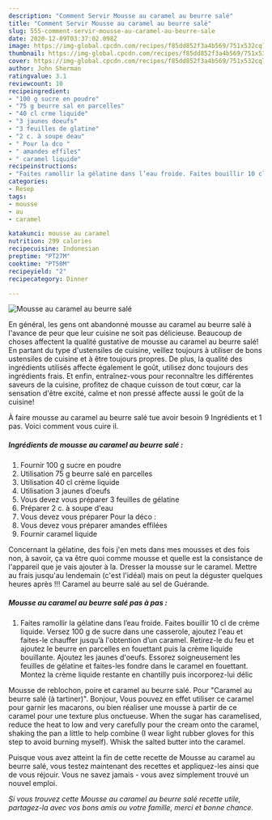 ```yaml
---
description: "Comment Servir Mousse au caramel au beurre salé"
title: "Comment Servir Mousse au caramel au beurre salé"
slug: 555-comment-servir-mousse-au-caramel-au-beurre-sale
date: 2020-12-09T03:37:02.098Z
image: https://img-global.cpcdn.com/recipes/f85dd852f3a4b569/751x532cq70/mousse-au-caramel-au-beurre-sale-photo-principale-de-la-recette.jpg
thumbnail: https://img-global.cpcdn.com/recipes/f85dd852f3a4b569/751x532cq70/mousse-au-caramel-au-beurre-sale-photo-principale-de-la-recette.jpg
cover: https://img-global.cpcdn.com/recipes/f85dd852f3a4b569/751x532cq70/mousse-au-caramel-au-beurre-sale-photo-principale-de-la-recette.jpg
author: John Sherman
ratingvalue: 3.1
reviewcount: 10
recipeingredient:
- "100 g sucre en poudre"
- "75 g beurre sal en parcelles"
- "40 cl crme liquide"
- "3 jaunes doeufs"
- "3 feuilles de glatine"
- "2 c. à soupe deau"
- " Pour la dco "
- " amandes effiles"
- " caramel liquide"
recipeinstructions:
- "Faites ramollir la gélatine dans l’eau froide. Faites bouillir 10 cl de crème liquide. Versez 100 g de sucre dans une casserole, ajoutez l&#39;eau et faites-le chauffer jusqu’à l&#39;obtention d’un caramel. Retirez-le du feu et ajoutez le beurre en parcelles en fouettant puis la crème liquide bouillante. Ajoutez les jaunes d&#39;oeufs. Essorez soigneusement les feuilles de gélatine et faites-les fondre dans le caramel en fouettant. Montez la crème liquide restante en chantilly puis incorporez-lui délic"
categories:
- Resep
tags:
- mousse
- au
- caramel

katakunci: mousse au caramel 
nutrition: 299 calories
recipecuisine: Indonesian
preptime: "PT27M"
cooktime: "PT50M"
recipeyield: "2"
recipecategory: Dinner

---
```



![Mousse au caramel au beurre salé](https://img-global.cpcdn.com/recipes/f85dd852f3a4b569/751x532cq70/mousse-au-caramel-au-beurre-sale-photo-principale-de-la-recette.jpg)

En général, les gens ont abandonné mousse au caramel au beurre salé à l'avance de peur que leur cuisine ne soit pas délicieuse. Beaucoup de choses affectent la qualité gustative de mousse au caramel au beurre salé! En partant du type d'ustensiles de cuisine, veillez toujours à utiliser de bons ustensiles de cuisine et à être toujours propres. De plus, la qualité des ingrédients utilisés affecte également le goût, utilisez donc toujours des ingrédients frais. Et enfin, entraînez-vous pour reconnaître les différentes saveurs de la cuisine, profitez de chaque cuisson de tout cœur, car la sensation d'être excité, calme et non pressé affecte aussi le goût de la cuisine!

<!--inarticleads1-->

À faire mousse au caramel au beurre salé tue avoir besoin 9 Ingrédients et 1 pas. Voici comment vous cuire il.

##### Ingrédients de mousse au caramel au beurre salé :

1. Fournir 100 g sucre en poudre
1. Utilisation 75 g beurre salé en parcelles
1. Utilisation 40 cl crème liquide
1. Utilisation 3 jaunes d’oeufs
1. Vous devez vous préparer 3 feuilles de gélatine
1. Préparer 2 c. à soupe d&#39;eau
1. Vous devez vous préparer  Pour la déco :
1. Vous devez vous préparer  amandes effilées
1. Fournir  caramel liquide


Concernant la gélatine, des fois j&#39;en mets dans mes mousses et des fois non, à savoir, ça va être quoi comme mousse et quelle est la consistance de l&#39;appareil que je vais ajouter à la. Dresser la mousse sur le caramel. Mettre au frais jusqu&#39;au lendemain (c&#39;est l&#39;idéal) mais on peut la déguster quelques heures après !!! Caramel au beurre salé au sel de Guérande. 

<!--inarticleads2-->

##### Mousse au caramel au beurre salé pas à pas :

1. Faites ramollir la gélatine dans l’eau froide. Faites bouillir 10 cl de crème liquide. Versez 100 g de sucre dans une casserole, ajoutez l&#39;eau et faites-le chauffer jusqu’à l&#39;obtention d’un caramel. Retirez-le du feu et ajoutez le beurre en parcelles en fouettant puis la crème liquide bouillante. Ajoutez les jaunes d&#39;oeufs. Essorez soigneusement les feuilles de gélatine et faites-les fondre dans le caramel en fouettant. Montez la crème liquide restante en chantilly puis incorporez-lui délic


Mousse de reblochon, poire et caramel au beurre salé. Pour &#34;Caramel au beurre salé (à tartiner)&#34;. Bonjour, Vous pouvez en effet utiliser ce caramel pour garnir les macarons, ou bien réaliser une mousse à partir de ce caramel pour une texture plus onctueuse. When the sugar has caramelised, reduce the heat to low and very carefully pour the cream onto the caramel, shaking the pan a little to help combine (I wear light rubber gloves for this step to avoid burning myself). Whisk the salted butter into the caramel. 

<!--inarticleads1-->

<p>
Puisque vous avez atteint la fin de cette recette de Mousse au caramel au beurre salé, vous testez maintenant des recettes et appliquez-les ainsi que de vous réjouir. Vous ne savez jamais - vous avez simplement trouvé un nouvel emploi.
</p>

<p>
<i>Si vous trouvez cette Mousse au caramel au beurre salé recette utile, partagez-la avec vos bons amis ou votre famille, merci et bonne chance.</i>
</p>
